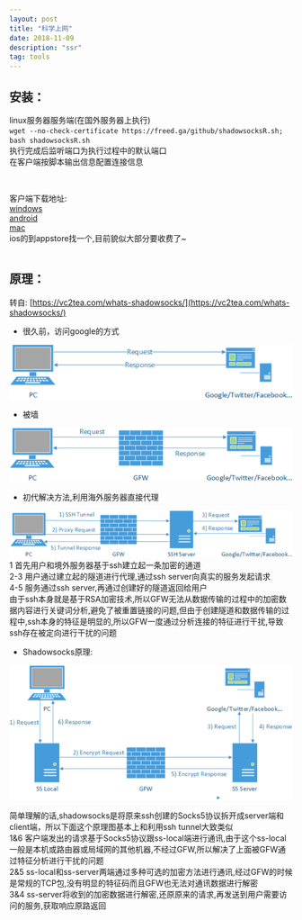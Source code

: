 ```yaml
---
layout: post
title: "科学上网"
date: 2018-11-09  
description: "ssr"
tag: tools  
---  
```


## 安装：

linux服务器服务端(在国外服务器上执行)  
`wget --no-check-certificate https://freed.ga/github/shadowsocksR.sh; bash shadowsocksR.sh`  
执行完成后监听端口为执行过程中的默认端口  
在客户端按脚本输出信息配置连接信息  

<br>

客户端下载地址:  
[windows](href="https://freed.ga/ShadowSocksR/ShadowsocksR-4.7.0.zip")  
[android](https://freed.ga/ShadowSocksR/shadowsocksr-release.apk)  
[mac](https://freed.ga/ShadowSocksR/macOS%20Sierra%2010.10.x.zip)  
ios的到appstore找一个,目前貌似大部分要收费了~  
<br>

## 原理：

转自: [https://vc2tea.com/whats-shadowsocks/](https://vc2tea.com/whats-shadowsocks/)  

- 很久前，访问google的方式  

![](/images/posts/netcont/1.png)  

- 被墙  

![](/images/posts/netcont/2.png)  

- 初代解决方法,利用海外服务器直接代理

![](/images/posts/netcont/3.png)  
1 首先用户和境外服务器基于ssh建立起一条加密的通道  
2-3 用户通过建立起的隧道进行代理,通过ssh server向真实的服务发起请求  
4-5 服务通过ssh server,再通过创建好的隧道返回给用户  
由于ssh本身就是基于RSA加密技术,所以GFW无法从数据传输的过程中的加密数据内容进行关键词分析,避免了被重置链接的问题,但由于创建隧道和数据传输的过程中,ssh本身的特征是明显的,所以GFW一度通过分析连接的特征进行干扰,导致ssh存在被定向进行干扰的问题

- Shadowsocks原理:  

![](/images/posts/netcont/4.png)  

简单理解的话,shadowsocks是将原来ssh创建的Socks5协议拆开成server端和client端，所以下面这个原理图基本上和利用ssh tunnel大致类似  
1&6 客户端发出的请求基于Socks5协议跟ss-local端进行通讯,由于这个ss-local一般是本机或路由器或局域网的其他机器,不经过GFW,所以解决了上面被GFW通过特征分析进行干扰的问题  
2&5 ss-local和ss-server两端通过多种可选的加密方法进行通讯,经过GFW的时候是常规的TCP包,没有明显的特征码而且GFW也无法对通讯数据进行解密  
3&4 ss-server将收到的加密数据进行解密,还原原来的请求,再发送到用户需要访问的服务,获取响应原路返回  
